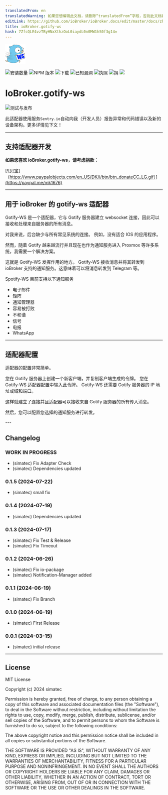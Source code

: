 ```yaml
---
translatedFrom: en
translatedWarning: 如果您想编辑此文档，请删除“translatedFrom”字段，否则此文档将再次自动翻译
editLink: https://github.com/ioBroker/ioBroker.docs/edit/master/docs/zh-cn/adapterref/iobroker.gotify-ws/README.md
title: ioBroker.gotify-ws
hash: 7ZfcQLE4vzTByHNxXthzOoL0iaydL0n0MW1hS0f3g14=
---
```

![标识](../../../en/adapterref/iobroker.gotify-ws/admin/gotify-ws.png)

![安装数量](http://iobroker.live/badges/gotify-ws-stable.svg)
![NPM 版本](http://img.shields.io/npm/v/iobroker.gotify-ws.svg)
![下载](https://img.shields.io/npm/dm/iobroker.gotify-ws.svg)
![已知漏洞](https://snyk.io/test/github/simatec/ioBroker.gotify-ws/badge.svg)
![执照](https://img.shields.io/github/license/simatec/ioBroker.gotify-ws?style=flat)
![捐](https://img.shields.io/badge/paypal-donate%20|%20spenden-blue.svg)
![](https://img.shields.io/static/v1?label=Sponsor&message=%E2%9D%A4&logo=GitHub&color=%23fe8e86)

# IoBroker.gotify-ws
![测试与发布](https://github.com/simatec/ioBroker.gotify-ws/workflows/Test%20and%20Release/badge.svg)

此适配器使用服务`Sentry.io`自动向我（开发人员）报告异常和代码错误以及新的设备架构。更多详情见下文！

---

## 支持适配器开发
**如果您喜欢 ioBroker.gotify-ws，请考虑捐款：**

[![贝宝]（https://www.paypalobjects.com/en_US/DK/i/btn/btn_donateCC_LG.gif）](https://paypal.me/mk1676)

---

## 用于 ioBroker 的 gotify-ws 适配器
Gotify-WS 是一个适配器，它与 Gotify 服务器建立 websocket 连接，因此可以接收和处理来自服务器的所有消息。

对我来说，后台缺少与所有常见系统的连接。
例如，没有适合 IOS 的应用程序。

然而，随着 Gotify 越来越流行并且现在也作为通知服务进入 Proxmox 等许多系统，我需要一个解决方案。

这就是 Gotify-WS 发挥作用的地方。
Gotify-WS 接收消息并将其转发到 ioBroker 支持的通知服务。这意味着可以将消息转发到 Telegram 等。

Spotify-WS 目前支持以下通知服务

* 电子邮件
* 矩阵
* 通知管理器
* 容易被打败
* 不和谐
* 信号
* 电报
* WhatsApp

---

## 适配器配置
适配器的配置非常简单。

您在 Gotify 服务器上创建一个新客户端，并复制客户端生成的令牌。
您在 Gotify-WS 适配器配置中输入此令牌。
Gotify-WS 还需要 Gotify 服务器的 IP 地址或域和端口。

这样就建立了连接并且适配器可以接收来自 Gotify 服务器的所有传入消息。

然后，您可以配置您选择的通知服务进行转发。

--- <!-- ### **正在进行中** -->

## Changelog
### **WORK IN PROGRESS**
* (simatec) Fix Adapter Check
* (simatec) Dependencies updated

### 0.1.5 (2024-07-22)
* (simatec) small fix

### 0.1.4 (2024-07-19)
* (simatec) Dependencies updated

### 0.1.3 (2024-07-17)
* (simatec) Fix Test & Release
* (simatec) Fix Timeout

### 0.1.2 (2024-06-26)
* (simatec) Fix io-package
* (simatec) Notification-Manager added

### 0.1.1 (2024-06-19)
* (simatec) Fix Branch

### 0.1.0 (2024-06-19)
* (simatec) First Release

### 0.0.1 (2024-03-15)
* (simatec) initial release

---

## License

MIT License

Copyright (c) 2024 simatec

Permission is hereby granted, free of charge, to any person obtaining a copy
of this software and associated documentation files (the "Software"), to deal
in the Software without restriction, including without limitation the rights
to use, copy, modify, merge, publish, distribute, sublicense, and/or sell
copies of the Software, and to permit persons to whom the Software is
furnished to do so, subject to the following conditions:

The above copyright notice and this permission notice shall be included in all
copies or substantial portions of the Software.

THE SOFTWARE IS PROVIDED "AS IS", WITHOUT WARRANTY OF ANY KIND, EXPRESS OR
IMPLIED, INCLUDING BUT NOT LIMITED TO THE WARRANTIES OF MERCHANTABILITY,
FITNESS FOR A PARTICULAR PURPOSE AND NONINFRINGEMENT. IN NO EVENT SHALL THE
AUTHORS OR COPYRIGHT HOLDERS BE LIABLE FOR ANY CLAIM, DAMAGES OR OTHER
LIABILITY, WHETHER IN AN ACTION OF CONTRACT, TORT OR OTHERWISE, ARISING FROM,
OUT OF OR IN CONNECTION WITH THE SOFTWARE OR THE USE OR OTHER DEALINGS IN THE
SOFTWARE.